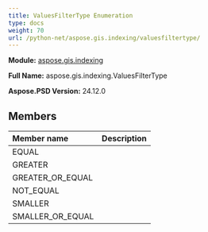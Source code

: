 ```yaml
---
title: ValuesFilterType Enumeration
type: docs
weight: 70
url: /python-net/aspose.gis.indexing/valuesfiltertype/
---
```




**Module:** [aspose.gis.indexing](/psd/python-net/aspose.gis.indexing/)

**Full Name:** aspose.gis.indexing.ValuesFilterType

**Aspose.PSD Version:** 24.12.0

## **Members**
| **Member name** | **Description** |
| :- | :- |
| EQUAL |  |
| GREATER |  |
| GREATER_OR_EQUAL |  |
| NOT_EQUAL |  |
| SMALLER |  |
| SMALLER_OR_EQUAL |  |
